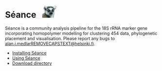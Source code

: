 # Séance &nbsp; <img src="files/seance.png" alt="icon" width="50"/>

Séance is a community analysis pipeline for the 18S rRNA marker gene incorporating homopolymer modelling for clustering 454 data, phylogenetic placement and visualisation. Please report any bugs to alan.j.medlarREMOVECAPSTEXT@helsinki.fi.

*   [Installing Séance](docs/installing-seance.md)
*   [Using Séance](docs/using-seance.md)
*   [Download directory](files/)